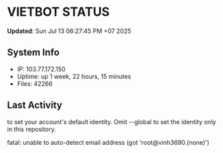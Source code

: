 # VIETBOT STATUS
**Updated**: Sun Jul 13 06:27:45 PM +07 2025

## System Info
- IP: 103.77.172.150
- Uptime: up 1 week, 22 hours, 15 minutes
- Files: 42266

## Last Activity

to set your account's default identity.
Omit --global to set the identity only in this repository.

fatal: unable to auto-detect email address (got 'root@vinh3690.(none)')
